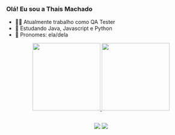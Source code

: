 ### Olá! Eu sou a Thais Machado


- 👩‍💻 Atualmente trabalho como QA Tester
- 🌱 Estudando Java, Javascript e Python
- 👩 Pronomes: ela/dela

<div align="center">
  <a href="https://github.com/thaisdmachado">
  <img height="180em" src="https://github-readme-stats.vercel.app/api?username=thaisdmachado&show_icons=true&theme=dracula&include_all_commits=true&count_private=true"/>
  <img height="180em" src="https://github-readme-stats.vercel.app/api/top-langs/?username=thaisdmachado&layout=compact&langs_count=7&theme=dracula"/>
</div>

##
  <div align="center">
     <a href="https://www.linkedin.com/in/thais-machado-256095142" target="_blank"><img src="https://img.shields.io/badge/-LinkedIn-%230077B5?style=for-the-badge&logo=linkedin&logoColor=white" target="_blank"></a> 
    <a href = "mailto:thaisdiniz45@gmail.com"><img src="https://img.shields.io/badge/-Gmail-%23333?style=for-the-badge&logo=gmail&logoColor=red" target="_blank"></a>
  </div>
